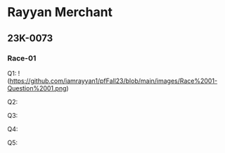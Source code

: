 # Rayyan Merchant
## 23K-0073
### Race-01

Q1: !(https://github.com/iamrayyan1/pfFall23/blob/main/images/Race%2001-Question%2001.png)

Q2:

Q3:

Q4:

Q5:
